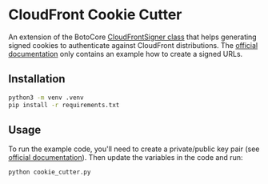 # CloudFront Cookie Cutter

An extension of the BotoCore [CloudFrontSigner class](https://github.com/boto/botocore/blob/develop/botocore/signers.py) that helps generating signed cookies to authenticate against CloudFront distributions. The [official documentation](https://boto3.amazonaws.com/v1/documentation/api/latest/reference/services/cloudfront.html#generate-a-signed-url-for-amazon-cloudfront) only contains an example how to create a signed URLs.

## Installation

```sh
python3 -m venv .venv
pip install -r requirements.txt
```

## Usage

To run the example code, you'll need to create a private/public key pair (see [official documentation](https://docs.aws.amazon.com/AmazonCloudFront/latest/DeveloperGuide/private-content-trusted-signers.html#private-content-creating-cloudfront-key-pairs)). Then update the variables in the code and run:

```sh
python cookie_cutter.py
```
